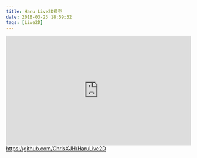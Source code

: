 ```yaml
---
title: Haru Live2D模型
date: 2018-03-23 18:59:52
tags: [Live2D]
---
```


<iframe src="http://chrisxu.me/HaruLive2D" style="border: 0;
    height: 300px;
    width: 100%;
    overflow: hidden;" scrolling="no"></iframe>
<a href="https://github.com/ChrisXJH/HaruLive2D">https://github.com/ChrisXJH/HaruLive2D</a>
